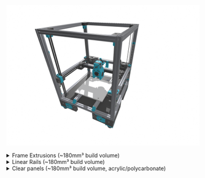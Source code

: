 ![Rendering of a Micron+ build](Micron+.png)

<details>
    <summary>
    Frame Extrusions (~180mm³ build volume)
    </summary>

Misumi Part #  |Qty | Notes
 ----|----|----|
HFS3-1515-350 |4 | Blind holes need to be drilled
HFS3-1515-280 |10| Ends need to be tapped (M3)
HFS3-1515-265 |2 |
HFS3-1515-250 |1 |
HFS3-1515-180 |1 |
</details>

<details>
    <summary>
    Linear Rails (~180mm³ build volume)
    </summary>

Part  | Qty | Length
-----|-----|-----|
MGN7H | 6 | 220mm
MGN9C | 1 | 220mm
</details>

<details>
    <summary>
    Clear panels (~180mm³ build volume, acrylic/polycarbonate)
    </summary>

Placement | Qty | Size
----------|-----|------|
front/side | 3 | 292×332mm
top | 1 | 292×292mm
</details>
